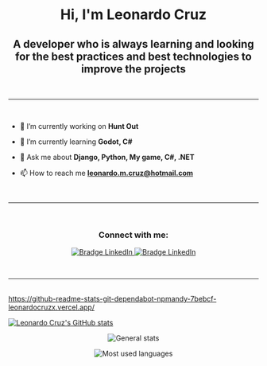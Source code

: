 <h1 align="center">Hi, I'm Leonardo Cruz</h1>

<h2 align="center"> 
A developer who is always learning and looking for the best practices and best technologies to improve the projects</h2>

<br>

---
<br>

- 🔭 I’m currently working on **Hunt Out**

- 🌱 I’m currently learning **Godot, C#**

- 💬 Ask me about **Django, Python, My game, C#, .NET**

- 📫 How to reach me **leonardo.m.cruz@hotmail.com**

<br>

---

<br>

<h3 align="center">Connect with me:</h3>
<p align="center">


<a href="https://www.instagram.com/leo_m_cruz/" target="_blank">
<img src="https://img.shields.io/badge/-Instagram-red?logo=Instagram&style=for-the-badge&logoColor=white" alt="Bradge LinkedIn" />

<a href="https://www.linkedin.com/in/in/leonardo-m-cruz" target="_blank">
<img src="https://img.shields.io/badge/-LinkedIn-0077B5?logo=linkedin&style=for-the-badge&logoColor=white" alt="Bradge LinkedIn" />


</p>

<br>

---

<br>https://github-readme-stats-git-dependabot-npmandy-7bebcf-leonardocruzx.vercel.app/

[![Leonardo Cruz's GitHub stats](http:/github-readme-stats-git-dependabot-npmandy-7bebcf-leonardocruzx.vercel.app/api?username=leonardocruzx)](https://github.com/leonardocruzx/github-readme-stats)

<p align="center">
<img src="https://github-readme-stats.vercel.app/api?username=leonardocruzx&theme=dark&show_icons=true&include_all_commits=true" alt="General stats" />
</p>

<p align="center">
<img src="https://github-readme-stats.vercel.app/api/top-langs?username=leonardocruzx&theme=dark" alt="Most used languages" />
</p>
